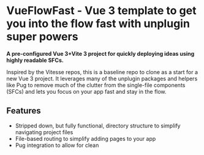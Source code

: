 # VueFlowFast - Vue 3 template to get you into the flow fast with unplugin super powers

**A pre-configured Vue 3+Vite 3 project for quickly deploying ideas using highly readable SFCs.**

Inspired by the Vitesse repos, this is a baseline repo to clone as a start for a new Vue 3 project. It leverages many of the unplugin packages and helpers like Pug to remove much of the clutter from the single-file components (SFCs) and lets you focus on your app fast and stay in the flow.


## Features

- Stripped down, but fully functional, directory structure to simplify navigating project files
- File-based routing to simplify adding pages to your app
- Pug integration to allow for clean <template lang="pug"> blocks
- Unplugin auto imports of components, functions, and composables for clean <script setup> blocks
- Tailwind CSS utility classes often eliminate the need for a <style> block
- UI toolkit (currently PrimeVue) provides a cohesive component library to build quickly


## How to Use

Assuming you have [git](https://git-scm.com) and [Node](https://nodejs.org) v20 or later installed on your system, run:

```bash
git clone https://github.com/WayneBuckhanan/VueFlowFast <your-project-name>
cd <your-project-name>
npm install
npm run dev
```

**That's it.** You're hot-loading changes, getting into the coding flow, and ready to build your app that fast.

Add pages as Vue single-file components (SFCs) to create routes in your app that match the file structure in `src/pages/`.

Create nested routes that behave like layouts with `name/` and `name.vue` pairs in `src/pages/`.

Use component SFCs from `src/components/` in your template blocks without importing them.

Control page title and more in a simple route block in your SFC.

And when you want, you can dig into these files as well:

- `package.json` - update the project name and version fields (or run `npm init` to be prompted)
- `public/favicon.ico` - replace with your .ico file or a [favicon.io](https://favicon.io) package
- `src/index.css` - manage global font imports and global styles
- `src/main.js` - update DEFAULT_PAGE_TITLE, router settings, UI toolkit settings, etc
- `tailwind.config.js` - set breakpoints, add additional Tailwind plugins, etc
- `vite.config.js` - adjust build settings and un/plugin configs

But that's about it. Everything else has been simplified and consolidated. That's the power of the unplugins!

When you're ready to deploy, you can generate the bundled, tree-shaken files to `dist/`.

```bash
npm run build
```

Then you can transfer the file structure from `dist/` to any place that can host static files such as shared hosting accounts, appropriately configured Amazon S3 buckets, and Cloudflare Pages projects.


## Project Structure

```
/
├── public/         static file structure copied untouched into `dist/` on `npm run build`
├── src/
│   ├── components  your app components, auto imported to be used in other components including page SFCs
│   └── pages       file-based routes, SFCs get wrapped in any nesting routes and become the app's pages
└── dist/           ready to deploy file structure generated by `npm run build`
```

Each SFC in `src/pages/` defines a page in your app. Page SFCs have the usual Vue SFC tags (template, script, style) and an additional optional `<route>` tag to set meta fields for the router such as the page title. Route blocks currently default to YAML syntax, but can be specified with a `lang` or configured to default to JSON or JSON5.

The majority of the Vue configuration is in `src/main.js`. Much like our auto imports simplified our SFC, the file-based routing simplifies our Vue Router config. That means that the previously unweildy config that might have been in files like `src/router/index.js` is brief enough that we can consolidate it as a config block into the main.js. Keeping all the config together makes it faster to find and easier to see all the supporting packges and their configurations in one place. YMMV

The less Vue-centric configs are located in the root directory as `*.config.js` files. Some configs, like for Vite, have comments explaining most of the config choices made and lists many of the default values you might want to adjust. Other configs are auto generated and should be at defaults from the packages that generated them.


## Caveats and Notes

- Due to the auto import of components, you cannot have SFCs anywhere in `src/pages/` or `src/components` with the same name. This includes in subdirectories or with equivalent PascalCase and kebab-case names. E.g. `src/pages/blog/thing-one.vue` will conflict with `src/pages/product/thing-one.vue` and with `src/components/widgets/ThingOne.vue`.
- If you'd prefer the `src/views/` convention to house the page SFCs, you can symlink or rename `pages` and uncomment the appropriate lines in the `VueRouter` section of the `vite.config.js` in the project root.
- Tailwind CSS, PostCSS, and AutoPrefixer are indirectly included by way of the `vitawind` package. If you want a version of one of those that is more recent than what vitawind includes, you can use npm to install them directly.
- If you would prefer a different UI toolkit, simply remove the package/s and the config block in `src/main.js`. You'll want to make sure you are not using any of the previous components. The only files that should reference specific UI components are the index files and the SidebarContents component used there.
- Pug syntax is lovely -- until it isn't. There are a few of the Tailwind CSS utility class patterns that do not play nicely in pug's `tag.class` approach to adding classes. Instead, you'll have to wrap any class names with `!:/[]` characters in a class property. You can have both styles of class lists, just know you can only have a single parenthetical for properties per tag. E.g. `h2.text-2xl.font-bold(class="dark:bg-slate-100 w-1/2 h-[10vh] !flex-grow")`.

## Possible Add-Ons

Beyond the core functionality mentioned above, there are several additions or patterns I frequently find myself using with this template. Included below are some guides and snippets for reference.

### Setting page values

The unplugins we're using allow for a number of overrides on the page level via the `<route>` tag. This tag functions much like frontmatter blocks in Markdown-based site generators. The repo is already configured to allow for a non-default page title to be specified in the `meta` section of the `<route>` tag. 

The code snippet below shows how we're setting the `document.title` based on the route's `meta.title` in the page SFC's `<route>` tag. You can add other fields besides `title` to be used in your router config.

```js
// from src/main.js
router.beforeEach((to)=> {
  document.title = to?.meta?.title ? to.meta.title : 'Default App Title'
})
```

Any fields added to the `<route>` tag are available in the Vue Router and can be used to update the page. See the [unplugin-vue-router docs](https://uvr.esm.is/guide/extending-routes.html#sfc-route-custom-block) for more.

Route params can also be configured by naming our files with placeholders to allow the client-side router to choose which page SFC to use for matching paths. The SFC can then access any bracketed match as a named route param. For example, naming our SFC `src/pages/user/[userName].vue` would load that same file for any matching paths like `/user/Alice` or `/user/Bob` and fill the `userName` param with the appropriate value. See the `src/pages/[...default404].vue` page for an example with `useRouter()` accessing the matched path and including its value in the 404 page template.


### Adding Pinia stores

When you find yourself passing props down and emitting up through multiple layers of SFCs or use more than the occassional [provide/inject](https://vuejs.org/guide/components/provide-inject) pair in an app, you probably should be using a store for shared state across components.

Create a `src/stores` directory and include your store definitions there. There is already a commented stub in the `vite.config.js` file showing how to enable auto-import of a store's composable.

Add the following snippet to the `src/main.js` file between `createApp()` and `app.mount()`:

```js
// Pinia Config in src/main.js
import { createPinia } from 'pinia'
app.use(createPinia())
```

I have also found [pinia-plugin-persistedstate](https://github.com/prazdevs/pinia-plugin-persistedstate) and [pinia-shared-state](https://github.com/wobsoriano/pinia-shared-state) useful for persisting across time and sharing across browser tabs in the moment.


### Auth Gating

If you've got authentication in your app and want to gate pages as requiring a logged in user, you can add the snippet below to your `src/main.js` before `app.use(router)`. If you aren't using an auth solution that provides a promise-based `getCurrentUser()`, you'll want to adjust the code below.

For each page that should be auth-only, add a truthy `requiresAuth` value to the meta value in the route tag.

```js
// Add to src/main.js
router.beforeResolve(async (to, from, next) => {
  let redirectPath = null
  if (to.query.redirect && (to.query.redirect !== to.path)) {
    redirectPath = to.query.redirect
  }
  if (to.matched.some(record => record.meta.requiresAuth)) {
    try {
      const user = await getCurrentUser() // if this errors, we fall through to the catch block
      if(redirectPath) { next(redirectPath) } else { next() }
    } catch (error) {
      next({
        path: '/login',
        query: { redirect: to.fullPath }
      })
    }
  } else { // doesn't require auth
    if(redirectPath) { next(redirectPath) } else { next() }
  }
})
```

One use-case for this pattern is using the AWS Amplify libraries and components to interface with services like Cognito and API Gateway. You do not need to be using the Amplify layer of services on AWS to use the Amplify functions, components, and UI elements in your Vue project. You can include a manually drafted Amplify configuration block and initialization in the `src/main.js` file and then get access to the Authenticator component and API calling helper functions from Amplify libraries. Whether the benefits are worth the overhead is an exercise left to the reader.


### Additional Complementary Packages

This repo is for getting into flow fast with your Vue project. Once you've built something worth maintaining, we highly recommend adding the following support packages:

- Code quality: eslint, prettier
- Testing: vitest, @vue/test-utils, cypress

Additionally, you may find that you need or want to define more complex CSS than the Tailwind utility classes easily provide. Stylus can be added for Pug-like features in your CSS blocks with no additional config needed. Simply run `npm install stylus` and use it in your `<style lang="stylus">` tags.

Backend services can be added with a single config file via [SST](https://sst.dev). For example, Javascript or Typescript functions can be defined in files in an `api/` directory and deployed to Amazon AWS, Cloudflare, or other services supported by SST or the underlying Pulumi providers. See the `sst-examples` branch and [examples in the SST docs](https://sst.dev/docs) for more ideas on how to leverage this "infrastructure as code" (IaC) approach to complement this repo's quick front-end development with quick back-end services as well.


## TODO

- Branches/alt repos for more in-depth demos/starters?
  - Serverless resources on AWS via SST
  - more page examples
  - Pinia store example
  - Cloudflare Pages deploy via Wrangler
  - eslint, prettier, testing examples
  - Preline with and/or replacing primary UI toolkit
  - Example [Aider](https://aider.chat) preferences file for LLM-assisted pair programming
- Link all un/plugins, packages, and docs
- Thinking in Vue article?
- (What would you like to see?)


## License

[MIT License](LICENSE)

Copyright (C) 2024-2025 Wayne Buckhanan

